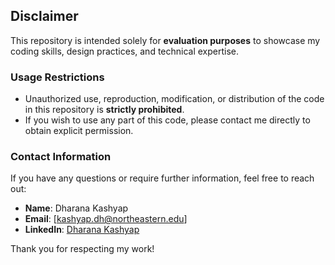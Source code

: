 ## Disclaimer

This repository is intended solely for **evaluation purposes** to showcase my coding skills, design practices, and technical expertise. 

### Usage Restrictions

- Unauthorized use, reproduction, modification, or distribution of the code in this repository is **strictly prohibited**.  
- If you wish to use any part of this code, please contact me directly to obtain explicit permission.

### Contact Information

If you have any questions or require further information, feel free to reach out:

- **Name**: Dharana Kashyap  
- **Email**: [kashyap.dh@northeastern.edu]  
- **LinkedIn**: [Dharana Kashyap](https://www.linkedin.com/in/dharanakashyap/)  

Thank you for respecting my work!
